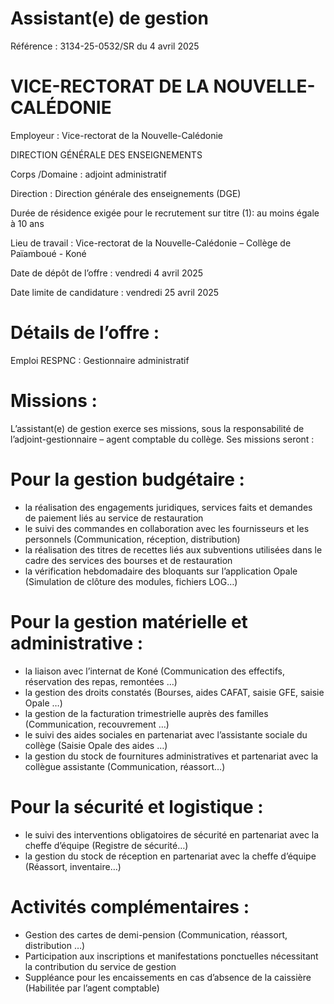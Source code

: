# Assistant(e) de gestion

Référence : 3134-25-0532/SR du 4 avril 2025

# VICE-RECTORAT DE LA NOUVELLE-CALÉDONIE

Employeur : Vice-rectorat de la Nouvelle-Calédonie

DIRECTION GÉNÉRALE DES ENSEIGNEMENTS

Corps /Domaine : adjoint administratif

Direction : Direction générale des enseignements (DGE)

Durée de résidence exigée pour le recrutement sur titre (1): au moins égale à 10 ans

Lieu de travail : Vice-rectorat de la Nouvelle-Calédonie – Collège de Païamboué - Koné

Date de dépôt de l’offre : vendredi 4 avril 2025

Date limite de candidature : vendredi 25 avril 2025

# Détails de l’offre :

Emploi RESPNC : Gestionnaire administratif

# Missions :

L’assistant(e) de gestion exerce ses missions, sous la responsabilité de l’adjoint-gestionnaire – agent comptable du collège. Ses missions seront :

# Pour la gestion budgétaire :

- la réalisation des engagements juridiques, services faits et demandes de paiement liés au service de restauration
- le suivi des commandes en collaboration avec les fournisseurs et les personnels (Communication, réception, distribution)
- la réalisation des titres de recettes liés aux subventions utilisées dans le cadre des services des bourses et de restauration
- la vérification hebdomadaire des bloquants sur l’application Opale (Simulation de clôture des modules, fichiers LOG…)

# Pour la gestion matérielle et administrative :

- la liaison avec l’internat de Koné (Communication des effectifs, réservation des repas, remontées …)
- la gestion des droits constatés (Bourses, aides CAFAT, saisie GFE, saisie Opale …)
- la gestion de la facturation trimestrielle auprès des familles (Communication, recouvrement …)
- le suivi des aides sociales en partenariat avec l’assistante sociale du collège (Saisie Opale des aides …)
- la gestion du stock de fournitures administratives et partenariat avec la collègue assistante (Communication, réassort…)

# Pour la sécurité et logistique :

- le suivi des interventions obligatoires de sécurité en partenariat avec la cheffe d’équipe (Registre de sécurité…)
- la gestion du stock de réception en partenariat avec la cheffe d’équipe (Réassort, inventaire…)

# Activités complémentaires :

- Gestion des cartes de demi-pension (Communication, réassort, distribution …)
- Participation aux inscriptions et manifestations ponctuelles nécessitant la contribution du service de gestion
- Suppléance pour les encaissements en cas d’absence de la caissière (Habilitée par l’agent comptable)
